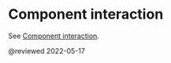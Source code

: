 # Component interaction

See [Component interaction](guide/component/component-interaction "Component interaction | Angular").

@reviewed 2022-05-17
